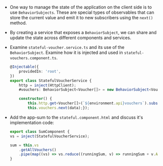- One way to manage the state of the application on the client side is to use `BehaviorSubjects`. These are special types of observables that can store the current value and emit it to new subscribers using the `next()` method.

- By creating a service that exposes a `BehaviorSubject`, we can share and update the state across different components and services.

- Examine `stateful-voucher.service.ts` and its use of the `BehaviorSubject`. Examine how it is injected and used in `stateful-vouchers.component.ts`.

    ```typescript
    @Injectable({
        providedIn: 'root',
    })
    export class StatefulVoucherService {
        http = inject(HttpClient);
        #vouchers: BehaviorSubject<Voucher[]> = new BehaviorSubject<Voucher[]>([]);

        constructor() {
            this.http.get<Voucher[]>(`${environment.api}vouchers`).subscribe((data) => {
            this.vouchers.next(data);});
    ```
- Add the app-sum to the `stateful.component.html` and discuss it's implementation code:

    ```typescript
    export class SumComponent {
    vs = inject(StatefulVoucherService);

    sum = this.vs
        .getAllVouchers()
        .pipe(map((vs) => vs.reduce((runningSum, v) => runningSum + v.Amount, 0)));
    }
    ``` 